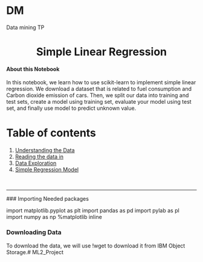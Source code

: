 # DM
Data mining TP


<h1><center>Simple Linear Regression</center></h1>


<h4>About this Notebook</h4>
In this notebook, we learn how to use scikit-learn to implement simple linear regression. We download a dataset that is related to fuel consumption and Carbon dioxide emission of cars. Then, we split our data into training and test sets, create a model using training set, evaluate your model using test set, and finally use model to predict unknown value.

<h1>Table of contents</h1>

<div class="alert alert-block alert-info" style="margin-top: 20px">
    <ol>
        <li><a href="#understanding_data">Understanding the Data</a></li>
        <li><a href="#reading_data">Reading the data in</a></li>
        <li><a href="#data_exploration">Data Exploration</a></li>
        <li><a href="#simple_regression">Simple Regression Model</a></li>
    </ol>
</div>
<br>
<hr>
### Importing Needed packages



import matplotlib.pyplot as plt
import pandas as pd
import pylab as pl
import numpy as np
%matplotlib inline

### Downloading Data
To download the data, we will use !wget to download it from IBM Object Storage.#   M L 2 _ P r o j e c t  
 